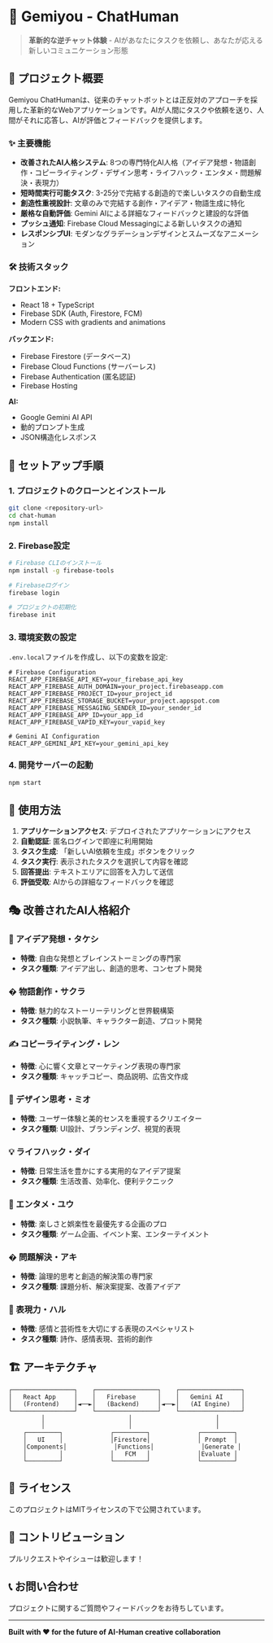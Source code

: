 # 🧠 Gemiyou - ChatHuman

> **革新的な逆チャット体験** - AIがあなたにタスクを依頼し、あなたが応える新しいコミュニケーション形態

## 🎯 プロジェクト概要

Gemiyou ChatHumanは、従来のチャットボットとは正反対のアプローチを採用した革新的なWebアプリケーションです。AIが人間にタスクや依頼を送り、人間がそれに応答し、AIが評価とフィードバックを提供します。

### ✨ 主要機能

- **改善されたAI人格システム**: 8つの専門特化AI人格（アイデア発想・物語創作・コピーライティング・デザイン思考・ライフハック・エンタメ・問題解決・表現力）
- **短時間実行可能タスク**: 3-25分で完結する創造的で楽しいタスクの自動生成
- **創造性重視設計**: 文章のみで完結する創作・アイデア・物語生成に特化
- **厳格な自動評価**: Gemini AIによる詳細なフィードバックと建設的な評価
- **プッシュ通知**: Firebase Cloud Messagingによる新しいタスクの通知
- **レスポンシブUI**: モダンなグラデーションデザインとスムーズなアニメーション

### 🛠️ 技術スタック

**フロントエンド:**
- React 18 + TypeScript
- Firebase SDK (Auth, Firestore, FCM)
- Modern CSS with gradients and animations

**バックエンド:**
- Firebase Firestore (データベース)
- Firebase Cloud Functions (サーバーレス)
- Firebase Authentication (匿名認証)
- Firebase Hosting

**AI:**
- Google Gemini AI API
- 動的プロンプト生成
- JSON構造化レスポンス

## 🚀 セットアップ手順

### 1. プロジェクトのクローンとインストール

```bash
git clone <repository-url>
cd chat-human
npm install
```

### 2. Firebase設定

```bash
# Firebase CLIのインストール
npm install -g firebase-tools

# Firebaseログイン
firebase login

# プロジェクトの初期化
firebase init
```

### 3. 環境変数の設定

`.env.local`ファイルを作成し、以下の変数を設定:

```env
# Firebase Configuration
REACT_APP_FIREBASE_API_KEY=your_firebase_api_key
REACT_APP_FIREBASE_AUTH_DOMAIN=your_project.firebaseapp.com
REACT_APP_FIREBASE_PROJECT_ID=your_project_id
REACT_APP_FIREBASE_STORAGE_BUCKET=your_project.appspot.com
REACT_APP_FIREBASE_MESSAGING_SENDER_ID=your_sender_id
REACT_APP_FIREBASE_APP_ID=your_app_id
REACT_APP_FIREBASE_VAPID_KEY=your_vapid_key

# Gemini AI Configuration
REACT_APP_GEMINI_API_KEY=your_gemini_api_key
```

### 4. 開発サーバーの起動

```bash
npm start
```

## 📱 使用方法

1. **アプリケーションアクセス**: デプロイされたアプリケーションにアクセス
2. **自動認証**: 匿名ログインで即座に利用開始
3. **タスク生成**: 「新しいAI依頼を生成」ボタンをクリック
4. **タスク実行**: 表示されたタスクを選択して内容を確認
5. **回答提出**: テキストエリアに回答を入力して送信
6. **評価受取**: AIからの詳細なフィードバックを確認

## 🎭 改善されたAI人格紹介

### 🎡 アイデア発想・タケシ
- **特徴**: 自由な発想とブレインストーミングの専門家
- **タスク種類**: アイデア出し、創造的思考、コンセプト開発

### � 物語創作・サクラ
- **特徴**: 魅力的なストーリーテリングと世界観構築
- **タスク種類**: 小説執筆、キャラクター創造、プロット開発

### ✍️ コピーライティング・レン
- **特徴**: 心に響く文章とマーケティング表現の専門家
- **タスク種類**: キャッチコピー、商品説明、広告文作成

### 🎨 デザイン思考・ミオ
- **特徴**: ユーザー体験と美的センスを重視するクリエイター
- **タスク種類**: UI設計、ブランディング、視覚的表現

### 💡 ライフハック・ダイ
- **特徴**: 日常生活を豊かにする実用的なアイデア提案
- **タスク種類**: 生活改善、効率化、便利テクニック

### 🎪 エンタメ・ユウ
- **特徴**: 楽しさと娯楽性を最優先する企画のプロ
- **タスク種類**: ゲーム企画、イベント案、エンターテイメント

### � 問題解決・アキ
- **特徴**: 論理的思考と創造的解決策の専門家
- **タスク種類**: 課題分析、解決案提案、改善アイデア

### 🌟 表現力・ハル
- **特徴**: 感情と芸術性を大切にする表現のスペシャリスト
- **タスク種類**: 詩作、感情表現、芸術的創作

## 🏗️ アーキテクチャ

```
┌─────────────────┐    ┌─────────────────┐    ┌─────────────────┐
│   React App     │    │   Firebase      │    │   Gemini AI     │
│   (Frontend)    │◄──►│   (Backend)     │◄──►│   (AI Engine)   │
└─────────────────┘    └─────────────────┘    └─────────────────┘
         │                       │                       │
         │                       │                       │
    ┌─────────┐             ┌─────────┐             ┌─────────┐
    │   UI    │             │Firestore│             │ Prompt  │
    │Components│             │Functions│             │Generate │
    │         │             │   FCM   │             │Evaluate │
    └─────────┘             └─────────┘             └─────────┘
```

## 📄 ライセンス

このプロジェクトはMITライセンスの下で公開されています。

## 🤝 コントリビューション

プルリクエストやイシューは歓迎します！

## 📞 お問い合わせ

プロジェクトに関するご質問やフィードバックをお待ちしています。

---

**Built with ❤️ for the future of AI-Human creative collaboration**
